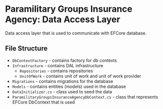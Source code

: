 # Paramilitary Groups Insurance Agency: Data Access Layer

Data access layer that is used to communicate with EFCore database.

## File Structure

* `DbContextFactory` - contains factory for db contexts
* `Infrastructure` - contains DAL infrastructure
    * `Repositories` - contains repositories
    * `UnitOfWork` - contains unit of work and unit of work provider
* `Migrations` - contains migrations for the database
* `Models` - contains entities (models) used in the database
* `DataInitializer.cs` - class used to seed the data
* `ParamilitaryGroupsInsuranceAgencyDbContext.cs` - class that represents EFCore DbContext that is used

